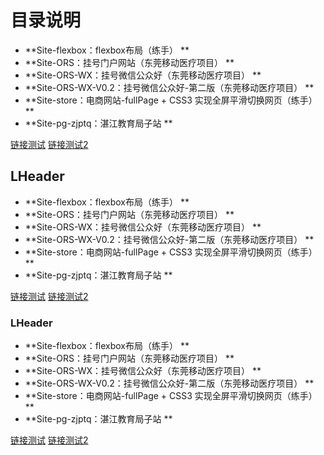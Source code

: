 

# 目录说明
- **Site-flexbox：flexbox布局（练手） **
- **Site-ORS：挂号门户网站（东莞移动医疗项目） **
- **Site-ORS-WX：挂号微信公众好（东莞移动医疗项目） **
- **Site-ORS-WX-V0.2：挂号微信公众好-第二版（东莞移动医疗项目） **
- **Site-store：电商网站-fullPage + CSS3 实现全屏平滑切换网页（练手） **
- **Site-pg-zjptq：湛江教育局子站 **

[链接测试](http://localhost:8080/Site-flexbox/index.html)
[链接测试2](https://github.com/momo-0902)

## LHeader


- **Site-flexbox：flexbox布局（练手） **
- **Site-ORS：挂号门户网站（东莞移动医疗项目） **
- **Site-ORS-WX：挂号微信公众好（东莞移动医疗项目） **
- **Site-ORS-WX-V0.2：挂号微信公众好-第二版（东莞移动医疗项目） **
- **Site-store：电商网站-fullPage + CSS3 实现全屏平滑切换网页（练手） **
- **Site-pg-zjptq：湛江教育局子站 **

[链接测试](http://localhost:8080/Site-flexbox/index.html)
[链接测试2](https://github.com/momo-0902)

### LHeader


- **Site-flexbox：flexbox布局（练手） **
- **Site-ORS：挂号门户网站（东莞移动医疗项目） **
- **Site-ORS-WX：挂号微信公众好（东莞移动医疗项目） **
- **Site-ORS-WX-V0.2：挂号微信公众好-第二版（东莞移动医疗项目） **
- **Site-store：电商网站-fullPage + CSS3 实现全屏平滑切换网页（练手） **
- **Site-pg-zjptq：湛江教育局子站 **

[链接测试](http://localhost:8080/Site-flexbox/index.html)
[链接测试2](https://github.com/momo-0902)